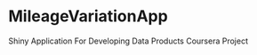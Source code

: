 MileageVariationApp
===================

Shiny Application For Developing Data Products Coursera Project
